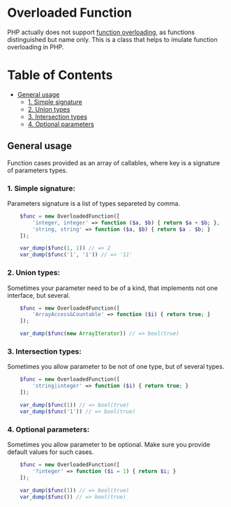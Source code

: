 # Overloaded Function

PHP actually does not support [function overloading](https://en.wikipedia.org/wiki/Function_overloading), as functions distinguished but name only.
This is a class that helps to imulate function overloading in PHP.

Table of Contents
=================  
* [General usage](#general-usage)  
    - [1. Simple signature](#simple-signature)
    - [2. Union types](#union-types)
    - [3. Intersection types](#intersection-types)
    - [4. Optional parameters](#optional-parameters)

<a name="General usage"></a>

## General usage

Function cases provided as an array of callables, where key is a signature of parameters types.

<a name="simple-signature"></a>

### 1. Simple signature:

Parameters signature is a list of types separeted by comma.

```php
    $func = new OverloadedFunction([
        'integer, integer' => function ($a, $b) { return $a + $b; },
        'string, string' => function ($a, $b) { return $a . $b; }
    ]);

    var_dump($func(1, 1)) // => 2
    var_dump($func('1', '1')) // => '11'
```

<a name="union-types"></a>

### 2. Union types:

Sometimes your parameter need to be of a kind, that implements not one interface, but several.

```php
    $func = new OverloadedFunction([
        'ArrayAccess&Countable' => function ($i) { return true; }
    ]);

    var_dump($func(new ArrayIterator)) // => bool(true)
```

<a name="intersection-types"></a>

### 3. Intersection types:

Sometimes you allow parameter to be not of one type, but of several types.

```php
    $func = new OverloadedFunction([
        'string|integer' => function ($i) { return true; }
    ]);

    var_dump($func(1)) // => bool(true)
    var_dump($func('1')) // => bool(true)
```

<a name="optional-parameters"></a>

### 4. Optional parameters:

Sometimes you allow parameter to be optional. Make sure you provide default values for such cases. 

```php
    $func = new OverloadedFunction([
        '?integer' => function ($i = 1) { return $i; }
    ]);

    var_dump($func(1)) // => bool(true)
    var_dump($func()) // => bool(true)
```
